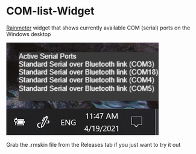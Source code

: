 # COM-list-Widget
[Rainmeter](https://www.rainmeter.net) widget that shows currently available COM (serial) ports on the Windows desktop

![Screenshot](/img/screenshot.png)

Grab the .rmskin file from the Releases tab if you just want to try it out